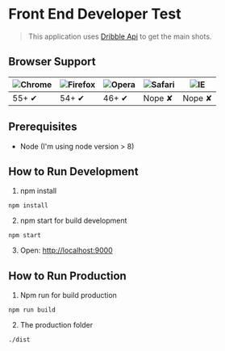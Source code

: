 # Front End Developer Test

> This application uses [Dribble Api](http://developer.dribbble.com/v1/) to get the main shots.

## Browser Support

![Chrome](https://cloud.githubusercontent.com/assets/398893/3528328/23bc7bc4-078e-11e4-8752-ba2809bf5cce.png) | ![Firefox](https://cloud.githubusercontent.com/assets/398893/3528329/26283ab0-078e-11e4-84d4-db2cf1009953.png) | ![Opera](https://cloud.githubusercontent.com/assets/398893/3528330/27ec9fa8-078e-11e4-95cb-709fd11dac16.png) | ![Safari](https://cloud.githubusercontent.com/assets/398893/3528331/29df8618-078e-11e4-8e3e-ed8ac738693f.png) | ![IE](https://cloud.githubusercontent.com/assets/398893/3528325/20373e76-078e-11e4-8e3a-1cb86cf506f0.png) |
--- | --- | --- | --- | --- |
55+ ✔ | 54+ ✔ | 46+ ✔ |Nope ✘| Nope ✘ |

## Prerequisites
- Node  (I'm using node version > 8)

## How to Run Development
1. npm install
```
npm install
```
2. npm start for build development
```
npm start
```
3. Open: [http://localhost:9000](http://localhost:9000)


## How to Run Production
1. Npm run for build production
```
npm run build
```

2. The production folder
```
./dist
```
